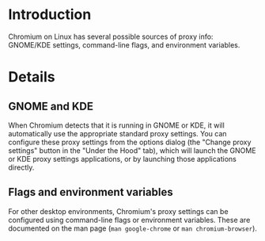 # Introduction

Chromium on Linux has several possible sources of proxy info: GNOME/KDE settings, command-line flags, and environment variables.

# Details

## GNOME and KDE
When Chromium detects that it is running in GNOME or KDE, it will automatically use the appropriate standard proxy settings. You can configure these proxy settings from the options dialog (the "Change proxy settings" button in the "Under the Hood" tab), which will launch the GNOME or KDE proxy settings applications, or by launching those applications directly.

## Flags and environment variables
For other desktop environments, Chromium's proxy settings can be configured using command-line flags or environment variables.  These are documented on the man page (`man google-chrome` or `man chromium-browser`).